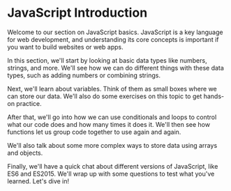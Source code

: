 # JavaScript Introduction

Welcome to our section on JavaScript basics. JavaScript is a key language for web development, and understanding its core concepts is important if you want to build websites or web apps.

In this section, we'll start by looking at basic data types like numbers, strings, and more. We'll see how we can do different things with these data types, such as adding numbers or combining strings.

Next, we'll learn about variables. Think of them as small boxes where we can store our data. We'll also do some exercises on this topic to get hands-on practice.

After that, we'll go into how we can use conditionals and loops to control what our code does and how many times it does it. We'll then see how functions let us group code together to use again and again.

We'll also talk about some more complex ways to store data using arrays and objects. 

Finally, we'll have a quick chat about different versions of JavaScript, like ES6 and ES2015. We'll wrap up with some questions to test what you've learned. Let's dive in!